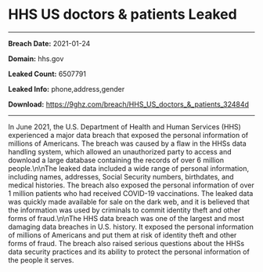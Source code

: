 # HHS US doctors & patients Leaked

------------
**Breach Date:** 2021-01-24

**Domain:** hhs.gov

**Leaked Count:** 6507791

**Leaked Info:** phone,address,gender

**Download:** https://9ghz.com/breach/HHS_US_doctors_&_patients_32484d

------------
In June 2021, the U.S. Department of Health and Human Services (HHS) experienced a major data breach that exposed the personal information of millions of Americans. The breach was caused by a flaw in the HHSs data handling system, which allowed an unauthorized party to access and download a large database containing the records of over 6 million people.\n\nThe leaked data included a wide range of personal information, including names, addresses, Social Security numbers, birthdates, and medical histories. The breach also exposed the personal information of over 1 million patients who had received COVID-19 vaccinations. The leaked data was quickly made available for sale on the dark web, and it is believed that the information was used by criminals to commit identity theft and other forms of fraud.\n\nThe HHS data breach was one of the largest and most damaging data breaches in U.S. history. It exposed the personal information of millions of Americans and put them at risk of identity theft and other forms of fraud. The breach also raised serious questions about the HHSs data security practices and its ability to protect the personal information of the people it serves.

